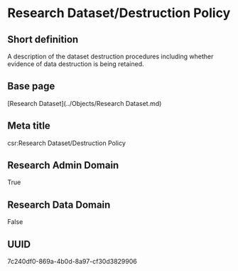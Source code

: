 # Research Dataset/Destruction Policy
## Short definition
A description of the dataset destruction procedures including whether evidence of data destruction is being retained.
## Base page
[Research Dataset](../Objects/Research Dataset.md)
## Meta title
csr:Research Dataset/Destruction Policy
## Research Admin Domain
True
## Research Data Domain
False
## UUID
7c240df0-869a-4b0d-8a97-cf30d3829906

